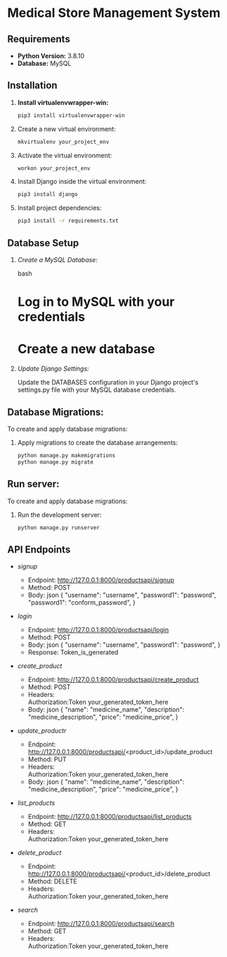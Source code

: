 # Medical Store Management System

## Requirements

- **Python Version:** 3.8.10
- **Database:** MySQL

## Installation

1. **Install virtualenvwrapper-win:**

   ```bash
   pip3 install virtualenvwrapper-win


2. Create a new virtual environment:

   ```bash
   mkvirtualenv your_project_env
   

3. Activate the virtual environment:

   ```bash
   workon your_project_env
   

4. Install Django inside the virtual environment:

   ```bash
   pip3 install django
   

5. Install project dependencies:

   ```bash
   pip3 install -r requirements.txt
   

## Database Setup

1. *Create a MySQL Database:*

   bash
   # Log in to MySQL with your credentials

   # Create a new database
   

2. *Update Django Settings:*

   Update the DATABASES configuration in your Django project's settings.py file with your MySQL database credentials.

## Database Migrations:

To create and apply database migrations:

1. Apply migrations to create the database arrangements:

   ```bash
   python manage.py makemigrations
   python manage.py migrate

## Run server:

To create and apply database migrations:

1. Run the development server:

   ```bash
   python manage.py runserver


## API Endpoints

- *signup*

  - Endpoint: http://127.0.0.1:8000/productsapi/signup
  - Method: POST
  - Body:
    json
    {
        "username": "username",
        "password1": "password",
        "password1": "conform_password",
    }

- *login*

  - Endpoint: http://127.0.0.1:8000/productsapi/login
  - Method: POST
  - Body:
    json
    {
        "username": "username",
        "password1": "password",
    } 
  - Response: Token_is_generated 
    

- *create_product*

  - Endpoint: http://127.0.0.1:8000/productsapi/create_product
  - Method: POST
  - Headers:  
    Authorization:Token your_generated_token_here
  - Body:
    json
    {
        "name": "medicine_name",
        "description": "medicine_description",
        "price": "medicine_price",
    }  


- *update_productr*

  - Endpoint: http://127.0.0.1:8000/productsapi/<product_id>/update_product
  - Method: PUT
  - Headers:  
    Authorization:Token your_generated_token_here
  - Body:
    json
    {
        "name": "medicine_name",
        "description": "medicine_description",
        "price": "medicine_price",
    } 

- *list_products*

  - Endpoint: http://127.0.0.1:8000/productsapi/list_products
  - Method: GET
  - Headers:  
    Authorization:Token your_generated_token_here
    

- *delete_product*

  - Endpoint: http://127.0.0.1:8000/productsapi/<product_id>/delete_product
  - Method: DELETE
  - Headers:  
    Authorization:Token your_generated_token_here

- *search*
  - Endpoint: http://127.0.0.1:8000/productsapi/search
  - Method: GET
  - Headers:  
    Authorization:Token your_generated_token_here

